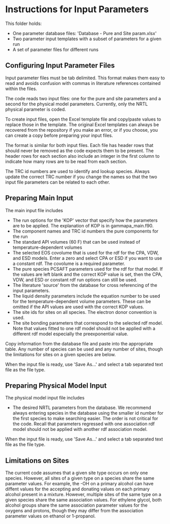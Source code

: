 # Instructions for Input Parameters
This folder holds:
- One parameter database files: 'Database - Pure and Site param.xlsx'
- Two parameter input templates with a subset of parameters for a given run
- A set of parameter files for different runs

## Configuring Input Parameter Files
Input parameter files must be tab delimited. This format makes them easy to read and avoids confusion with commas in literature references contained within the files.

The code reads two input files: one for the pure and site parameters and a second for the physical model parameters. Currently, only the NRTL physical parameter is coded.

To create input files, open the Excel template file and copy/paste values to replace those in the template. The original Excel templates can always be recovered from the repository if you make an error, or if you choose, you can create a copy before preparing your input files.

The format is similar for both input files. Each file has header rows that should never be removed as the code expects them to be present. The header rows for each section also include an integer in the first column to indicate how many rows are to be read from each section.

The TRC id numbers are used to identify and lookup species. Always update the correct TRC number if you change the names so that the two input file parameters can be related to each other.

## Preparing Main Input
The main input file includes
- The run options for the 'KOP' vector that specify how the parameters are to be applied. The explanation of KOP is in gammapa_main.f90.
- The component names and TRC id numbers the pure components for the run
- The standard API volumes (60 F) that can be used instead of temperature-dependent volumes
- The selected EOS covolume that is used for the rdf for the CPA, VDW, and ESD models. Enter a zero and select CPA or ESD if you want to use a constant rdf. The covolume is a required parameter.
- The pure species PCSAFT parameters used for the rdf for that model. If the values are left blank and the correct KOP value is set, then the CPA, VDW, and ESD or constant rdf run options can still be used.
- The literature 'source' from the database for cross referencing of the input parameters.
- The liquid density parameters include the equation number to be used for the temperature-dependent volume parameters. These can be omitted if the API values are used with the correct KOP values.
- The site ids for sites on all species. The electron donor convention is used.
- The site bonding parameters that correspond to the selected rdf model. Note that values fitted to one rdf model should not be applied with a different rdf model especially the preexponential value.

Copy information from the database file and paste into the appropriate table. Any number of species can be used and any number of sites, though the limitations for sites on a given species are below.

When the input file is ready, use 'Save As...' and select a tab separated text file as the file type.

## Preparing Physical Model Input
The physical model input file includes
- The desired NRTL parameters from the database. We recommend always entering species in the database using the smaller id number for the first species to make searching easier. The order is not critical for the code. Recall that parameters regressed with one association rdf model should not be applied with another rdf association model.

When the input file is ready, use 'Save As...' and select a tab separated text file as the file type.

## Limitations on Sites
The current code assumes that a given site type occurs on only one species. However, all sites of a given type on a species share the same parameter values. For example, the -OH on a primary alcohol can have diffent values for the accepting and donating values on each primary alcohol present in a mixture. However, multiple sites of the same type on a given species share the same association values. For ethylene glycol, both alcohol groups share the same association parameter values for the oxygens and protons, though they may differ from the association parameter values on ethanol or 1-propanol.